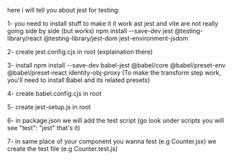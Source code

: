 here i will tell you about jest for testing:

1- you need to install stuff to make it it work ast jest and vite are not really going side by side (but works)
npm install --save-dev jest @testing-library/react @testing-library/jest-dom jest-environment-jsdom

2- create jest.config.cjs in root (explaination there)

3- install
npm install --save-dev babel-jest @babel/core @babel/preset-env @babel/preset-react identity-obj-proxy
(To make the transform step work, you'll need to install Babel and its related presets)

4- create babel.config.cjs in root

5- create jest-setup.js in root

6- in package.json we will add the test script (go look under scripts you will see "test": "jest" that's it)

7- in same place of your component you wanna test (e.g Counter.jsx) we create the test file (e.g Counter.test.js)
